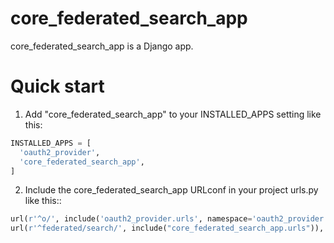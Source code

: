 # core_federated_search_app

core_federated_search_app is a Django app.

# Quick start

1. Add "core_federated_search_app" to your INSTALLED_APPS setting like this:

```python
INSTALLED_APPS = [
  'oauth2_provider',
  'core_federated_search_app',
]
```

2. Include the core_federated_search_app URLconf in your project urls.py like this::

```python
url(r'^o/', include('oauth2_provider.urls', namespace='oauth2_provider')),
url(r'^federated/search/', include("core_federated_search_app.urls")),
```
